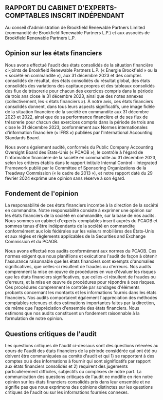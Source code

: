 ## RAPPORT DU CABINET D'EXPERTS-COMPTABLES INSCRIT INDÉPENDANT

Au conseil d'administration de Brookfield Renewable Partners Limited (commandité de Brookfield Renewable Partners L.P.) et aux associés de Brookfield Renewable Partners L.P.

## Opinion sur les états financiers

Nous avons effectué l'audit des états consolidés de la situation financière ci-joints de Brookfield Renewable Partners L.P. (« Energie Brookfield » ou la « société en commandite »), aux 31 décembre 2023 et des comptes consolidés de résultat, des états consolidés du résultat global, des états consolidés des variations des capitaux propres et des tableaux consolidés des flux de trésorerie pour chacun des exercices compris dans la période de trois ans close le 31 décembre 2023, ainsi que des notes annexes (collectivement, les « états financiers »). À notre avis, ces états financiers consolidés donnent, dans tous leurs aspects significatifs, une image fidèle de la situation financière de la société en commandite aux 31 décembre 2023 et 2022, ainsi que de sa performance financière et de ses flux de trésorerie pour chacun des exercices compris dans la période de trois ans close le 31 décembre 2023, conformément aux Normes internationales d'information financière (« IFRS ») publiées par l'International Accounting Standards Board.

Nous avons également audité, conformés du Public Company Accounting Oversight Board des Etats-Unis (« PCAOB »), le contrôle à l'égard de l'information financière de la société en commandite au 31 décembre 2023, selon les critères établis dans le rapport intitulé Internal Control - Integrated Framework publié par le Committee of Sponsoring Organizations de la Treadway Commission (« le cadre de 2013 »), et notre rapport daté du 29 février 2024 exprime une opinion sans réserve à son égard.

## Fondement de l'opinion

La responsabilité de ces états financiers incombe à la direction de la société en commandite. Notre responsabilité consiste à exprimer une opinion sur les états financiers de la société en commandite, sur la base de nos audits. Nous sommes un cabinet d'experts-comptables inscrit auprès du PCAOB et sommes tenus d'être indépendants de la société en commandite conformément aux lois fédérales sur les valeurs mobilières des États-Unis et aux règles et règlements applicables de la Securities and Exchange Commission et du PCAOB.

Nous avons effectué nos audits conformément aux normes du PCAOB. Ces normes exigent que nous planifiions et exécutions l'audit de façon à obtenir l'assurance raisonnable que les états financiers sont exempts d'anomalies significatives, que celles-ci résultent de fraudes ou d'erreurs. Nos audits comprennent la mise en œuvre de procédures en vue d'évaluer les risques que les états financiers significatives, que celles-ci résultent de fraudes ou d'erreurs, et la mise en œuvre de procédures pour répondre à ces risques. Ces procédures comprennent le contrôle par sondages d'éléments probants concernant les montants et les informations fournis dans les états financiers. Nos audits comportaient également l'appréciation des méthodes comptables retenues et des estimations importantes faites par la direction, de même que l'appréciation d'ensemble des états financiers. Nous estimons que nos audits constituent un fondement raisonnable à la formulation de notre opinion.

## Questions critiques de l'audit

Les questions critiques de l'audit ci-dessous sont des questions relevées au cours de l'audit des états financiers de la période considérée qui ont été ou doivent être communiquées au comité d'audit et qui 1) se rapportent à des comptes ou à des informations à fournir qui sont significatifs par rapport aux états financiers consolidés et 2) requirent des jugements particulièrement difficiles, subjectifs ou complexes de notre part. La communication des questions critiques de l'audit ne modifie en rien notre opinion sur les états financiers consolidés pris dans leur ensemble et ne signifie pas que nous exprimons des opinions distinctes sur les questions critiques de l'audit ou sur les informations fournies connexes.
